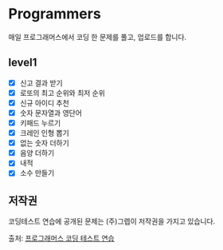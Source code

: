 # Programmers
매일 프로그래머스에서 코딩 한 문제를 풀고, 업로드를 합니다.

## level1
- [x] 신고 결과 받기
- [x] 로또의 최고 순위와 최저 순위
- [x] 신규 아이디 추천
- [x] 숫자 문자열과 영단어
- [x] 키패드 누르기  
- [x] 크레인 인형 뽑기
- [x] 없는 숫자 더하기 
- [x] 음양 더하기
- [x] 내적  
- [x] 소수 만들기 

## 저작권
코딩테스트 연습에 공개된 문제는 (주)그렙이 저작권을 가지고 있습니다.

출처: [프로그래머스 코딩 테스트 연습](https://programmers.co.kr/)
